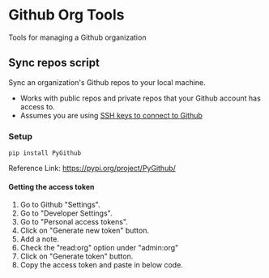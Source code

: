 # Github Org Tools
Tools for managing a Github organization

## Sync repos script
Sync an organization's Github repos to your local machine.

- Works with public repos and private repos that your Github account has access to.
- Assumes you are using [SSH keys to connect to Github](https://docs.github.com/en/github/authenticating-to-github/connecting-to-github-with-ssh)

### Setup
`pip install PyGithub`

Reference Link: https://pypi.org/project/PyGithub/

#### Getting the access token
1. Go to Github "Settings".
2. Go to "Developer Settings".
3. Go to "Personal access tokens".
4. Click on "Generate new token" button.
5. Add a note.
6. Check the "read:org" option under "admin:org"
7. Click on "Generate token" button.
8. Copy the access token and paste in below code.